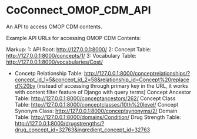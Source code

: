 # CoConnect_OMOP_CDM_API

An API to access OMOP CDM contents.

Example API URLs for accessing OMOP CDM Contents:

Markup: 
  1:  API Root: http://127.0.0.1:8000/
  2:  Concept Table: http://127.0.0.1:8000/concepts/1/
  3:  Vocabulary Table: http://127.0.0.1:8000/vocabularies/Cost/
- Concetp Relationship Table: http://127.0.0.1:8000/conceptrelationships/?concept_id_1=5&concept_id_2=58&relationship_id=Concept%20replaced%20by (instead of accessing through primary key in the URL, it works with content filter feature of Django with query terms)
Concept Ancestor Table: http://127.0.0.1:8000/conceptancestors/262/
Concept Class Table: http://127.0.0.1:8000/conceptclasses/10th%20level/
Concept Synonym Class: http://127.0.0.1:8000/conceptsynonyms/2/
Domain Table: http://127.0.0.1:8000/domains/Condition/
Drug Strength Table: http://127.0.0.1:8000/drugstrengths/?drug_concept_id=32763&ingredient_concept_id=32763





